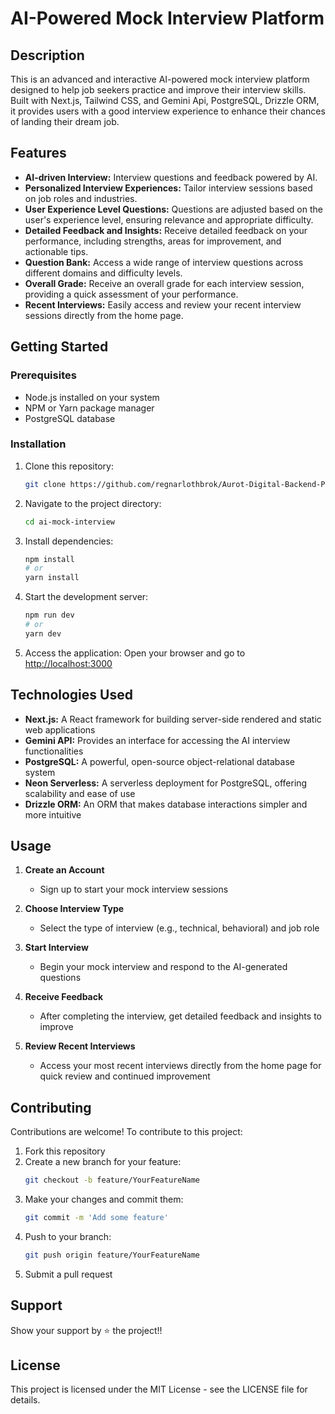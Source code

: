 # AI-Powered Mock Interview Platform

## Description
This is an advanced and interactive AI-powered mock interview platform designed to help job seekers practice and improve their interview skills. Built with Next.js, Tailwind CSS, and Gemini Api, PostgreSQL, Drizzle ORM, it provides users with a good interview experience to enhance their chances of landing their dream job.

## Features
- **AI-driven Interview:** Interview questions and feedback powered by AI.
- **Personalized Interview Experiences:** Tailor interview sessions based on job roles and industries.
- **User Experience Level Questions:** Questions are adjusted based on the user's experience level, ensuring relevance and appropriate difficulty.
- **Detailed Feedback and Insights:** Receive detailed feedback on your performance, including strengths, areas for improvement, and actionable tips.
- **Question Bank:** Access a wide range of interview questions across different domains and difficulty levels.
- **Overall Grade:** Receive an overall grade for each interview session, providing a quick assessment of your performance.
- **Recent Interviews:** Easily access and review your recent interview sessions directly from the home page.

## Getting Started

### Prerequisites
- Node.js installed on your system
- NPM or Yarn package manager
- PostgreSQL database

### Installation
1. Clone this repository:
   ```bash
   git clone https://github.com/regnarlothbrok/Aurot-Digital-Backend-Project.git
   ```

2. Navigate to the project directory:
   ```bash
   cd ai-mock-interview
   ```

3. Install dependencies:
   ```bash
   npm install
   # or
   yarn install
   ```

4. Start the development server:
   ```bash
   npm run dev
   # or
   yarn dev
   ```

5. Access the application:
   Open your browser and go to [http://localhost:3000](http://localhost:3000)

## Technologies Used
- **Next.js:** A React framework for building server-side rendered and static web applications
- **Gemini API:** Provides an interface for accessing the AI interview functionalities
- **PostgreSQL:** A powerful, open-source object-relational database system
- **Neon Serverless:** A serverless deployment for PostgreSQL, offering scalability and ease of use
- **Drizzle ORM:** An ORM that makes database interactions simpler and more intuitive

## Usage
1. **Create an Account**
   - Sign up to start your mock interview sessions

2. **Choose Interview Type**
   - Select the type of interview (e.g., technical, behavioral) and job role

3. **Start Interview**
   - Begin your mock interview and respond to the AI-generated questions

4. **Receive Feedback**
   - After completing the interview, get detailed feedback and insights to improve

5. **Review Recent Interviews**
   - Access your most recent interviews directly from the home page for quick review and continued improvement

## Contributing
Contributions are welcome! To contribute to this project:

1. Fork this repository
2. Create a new branch for your feature:
   ```bash
   git checkout -b feature/YourFeatureName
   ```
3. Make your changes and commit them:
   ```bash
   git commit -m 'Add some feature'
   ```
4. Push to your branch:
   ```bash
   git push origin feature/YourFeatureName
   ```
5. Submit a pull request

## Support
Show your support by ⭐️ the project!!

## License
This project is licensed under the MIT License - see the LICENSE file for details.